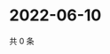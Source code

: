 # 2022-06-10

共 0 条

<!-- BEGIN WEIBO -->
<!-- 最后更新时间 Fri Jun 10 2022 02:15:46 GMT+0800 (China Standard Time) -->

<!-- END WEIBO -->
